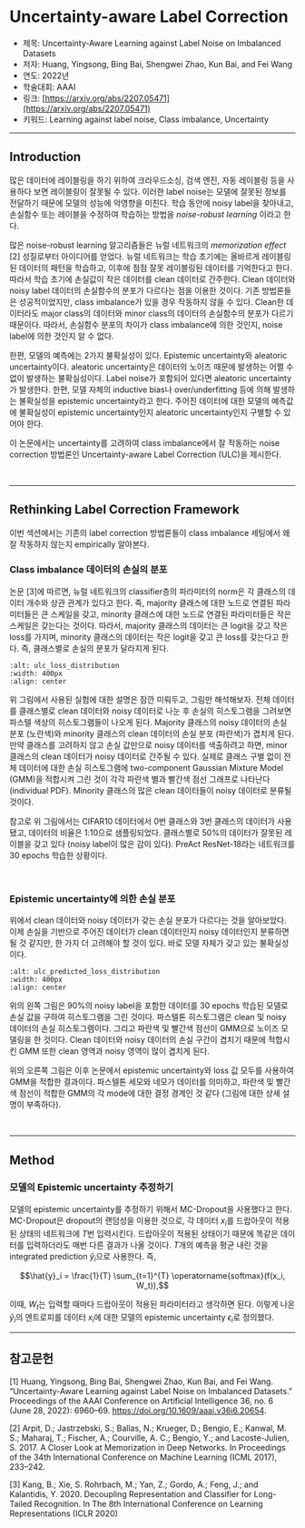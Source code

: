 # Uncertainty-aware Label Correction

- 제목: Uncertainty-Aware Learning against Label Noise on Imbalanced Datasets
- 저자: Huang, Yingsong, Bing Bai, Shengwei Zhao, Kun Bai, and Fei Wang
- 연도: 2022년
- 학술대회: AAAI
- 링크: [https://arxiv.org/abs/2207.05471](https://arxiv.org/abs/2207.05471)
- 키워드: Learning against label noise, Class imbalance, Uncertainty

---

## Introduction

많은 데이터에 레이블링을 하기 위하여 크라우드소싱, 검색 엔진, 자동 레이블링 등을 사용하다 보면 레이블링이 잘못될 수 있다. 
이러한 label noise는 모델에 잘못된 정보를 전달하기 때문에 모델의 성능에 악영향을 미친다.
학습 동안에 noisy label을 찾아내고, 손실함수 또는 레이블을 수정하여 학습하는 방법을 *noise-robust learning* 이라고 한다.

많은 noise-robust learning 알고리즘들은 뉴럴 네트워크의 *memorization effect* [2] 성질로부터 아이디어를 얻었다.
뉴럴 네트워크는 학습 초기에는 올바르게 레이블링된 데이터의 패턴을 학습하고, 이후에 점점 잘못 레이블링된 데이터를 기억한다고 한다.
따라서 학습 초기에 손실값이 작은 데이터를 clean 데이터로 간주한다. Clean 데이터와 noisy label 데이터의 손실함수의 분포가 다르다는 점을 이용한 것이다.
기존 방법론들은 성공적이었지만, class imbalance가 있을 경우 작동하지 않을 수 있다. 
Clean한 데이터라도 major class의 데이터와 minor class의 데이터의 손실함수의 분포가 다르기 때문이다.
따라서, 손실함수 분포의 차이가 class imbalance에 의한 것인지, noise label에 의한 것인지 알 수 없다.

한편, 모델의 예측에는 2가지 불확실성이 있다. Epistemic uncertainty와 aleatoric uncertainty이다. 
aleatoric uncertainty은 데이터의 노이즈 때문에 발생하는 어쩔 수 없이 발생하는 불확실성이다. 
Label noise가 포함되어 있다면 aleatoric uncertainty가 발생한다.
한편, 모델 자체의 inductive bias나 over/underfitting 등에 의해 발생하는 불확실성을 epistemic uncertainty라고 한다.
주어진 데이터에 대한 모델의 예측값에 불확실성이 epistemic uncertainty인지 aleatoric uncertainty인지 구별할 수 있어야 한다.

이 논문에서는 uncertainty를 고려하여 class imbalance에서 잘 작동하는 noise correction 방법론인 Uncertainty-aware Label Correction (ULC)을 제시한다.

<br>

---

## Rethinking Label Correction Framework

이번 섹션에서는 기존의 label correction 방법론들이 class imbalance 세팅에서 왜 잘 작동하지 않는지 empirically 알아본다.

### Class imbalance 데이터의 손실의 분포

논문 [3]에 따르면, 뉴럴 네트워크의 classifier층의 파라미터의 norm은 각 클래스의 데이터 개수와 상관 관계가 있다고 한다.
즉, majority 클래스에 대한 노드로 연결된 파라미터들은 큰 스케일을 갖고, minority 클래스에 대한 노드로 연결된 파라미터들은 작은 스케일은 갖는다는 것이다.
따라서, majority 클래스의 데이터는 큰 logit을 갖고 작은 loss를 가지며, minority 클래스의 데이터는 작은 logit을 갖고 큰 loss를 갖는다고 한다.
즉, 클래스별로 손실의 분포가 달라지게 된다.

```{image} ../img/ulc_loss_distribution.png
:alt: ulc_loss_distribution
:width: 400px
:align: center
```

위 그림에서 사용된 실험에 대한 설명은 잠깐 미뤄두고, 그림만 해석해보자. 
전체 데이터를 클래스별로 clean 데이터와 noisy 데이터로 나눈 후 손실의 히스토그램을 그려보면 파스텔 색상의 히스토그램들이 나오게 된다.
Majority 클래스의 noisy 데이터의 손실 분포 (노란색)와 minority 클래스의 clean 데이터의 손실 분포 (파란색)가 겹치게 된다.
만약 클래스를 고려하지 않고 손실 값만으로 noisy 데이터를 색출하려고 하면, minor 클래스의 clean 데이터가 noisy 데이터로 간주될 수 있다.
실제로 클래스 구별 없이 전체 데이터에 대한 손실 히스토그램에 two-component Gaussian Mixture Model (GMM)을 적합시켜 그린 것이 각각 파란색 별과 빨간색 점선 그래프로 나타난다 (individual PDF). Minority 클래스의 많은 clean 데이터들이 noisy 데이터로 분류될 것이다.


참고로 위 그림에서는 CIFAR10 데이터에서 0번 클래스와 3번 클래스의 데이터가 사용됐고, 데이터의 비율은 1:10으로 샘플링되었다. 
클래스별로 50%의 데이터가 잘못된 레이블을 갖고 있다 (noisy label이 많은 감이 있다). PreAct ResNet-18라는 네트워크를 30 epochs 학습한 상황이다.

<br>

### Epistemic uncertainty에 의한 손실 분포

위에서 clean 데이터와 noisy 데이터가 갖는 손실 분포가 다르다는 것을 알아보았다. 
이제 손실을 기반으로 주어진 데이터가 clean 데이터인지 noisy 데이터인지 분류하면 될 것 같지만, 한 가지 더 고려해야 할 것이 있다.
바로 모델 자체가 갖고 있는 불확실성이다. 


```{image} ../img/ulc_predicted_loss_distribution.png
:alt: ulc_predicted_loss_distribution
:width: 400px
:align: center
```

위의 왼쪽 그림은 90%의 noisy label을 포함한 데이터를 30 epochs 학습된 모델로 손실 값을 구하여 히스토그램을 그린 것이다.
파스텔톤 히스토그램은 clean 및 noisy 데이터의 손실 히스토그램이다. 그리고 파란색 및 빨간색 점선이 GMM으로 노이즈 모델링을 한 것이다.
Clean 데이터와 noisy 데이터의 손실 구간이 겹치기 때문에 적합시킨 GMM 또한 clean 영역과 noisy 영역이 많이 겹치게 된다.

위의 오른쪽 그림은 이후 논문에서 epistemic uncertainty와 loss 값 모두를 사용하여 GMM을 적합한 결과이다. 
파스텔톤 세모와 네모가 데이터를 의미하고, 파란색 및 빨간색 점선이 적합한 GMM의 각 mode에 대한 결정 경계인 것 같다 (그림에 대한 상세 설명이 부족하다).

<br>

---

## Method

### 모델의 Epistemic uncertainty 추정하기

모델의 epistemic uncertainty를 추정하기 위해서 MC-Dropout을 사용했다고 한다.
MC-Dropout은 dropout의 랜덤성을 이용한 것으로, 각 데이터 $x_i$를 드랍아웃이 적용된 상태의 네트워크에 $T$번 입력시킨다. 
드랍아웃이 적용된 상태이기 때문에 똑같은 데이터를 입력하더라도 매번 다른 결과가 나올 것이다.
$T$개의 예측을 평균 내린 것을 integrated prediction $\hat{y}_i$으로 사용한다. 즉,

$$\hat{y}_i = \frac{1}{T} \sum_{t=1}^{T} \operatorname{softmax}(f(x_i, W_t)),$$

이때, $W_t$는 입력할 때마다 드랍아웃이 적용된 파라미터라고 생각하면 된다. 
이렇게 나온 $\hat{y}_i$의 엔트로피를 데이터 $x_i$에 대한 모델의 epistemic uncertainty $\epsilon_i$로 정의했다.

---

## 참고문헌
[1] Huang, Yingsong, Bing Bai, Shengwei Zhao, Kun Bai, and Fei Wang. “Uncertainty-Aware Learning against Label Noise on Imbalanced Datasets.” Proceedings of the AAAI Conference on Artificial Intelligence 36, no. 6 (June 28, 2022): 6960–69. https://doi.org/10.1609/aaai.v36i6.20654.

[2] Arpit, D.; Jastrzebski, S.; Ballas, N.; Krueger, D.; Bengio, E.; Kanwal, M. S.; Maharaj, T.; Fischer, A.; Courville, A. C.; Bengio, Y.; and Lacoste-Julien, S. 2017. A Closer Look at Memorization in Deep Networks. In Proceedings of the 34th International Conference on Machine Learning (ICML 2017), 233–242.

[3] Kang, B.; Xie, S. Rohrbach, M.; Yan, Z.; Gordo, A.; Feng, J.; and Kalantidis, Y. 2020. Decoupling Representation and Classifier for Long-Tailed Recognition. In The 8th International Conference on Learning Representations (ICLR 2020)
